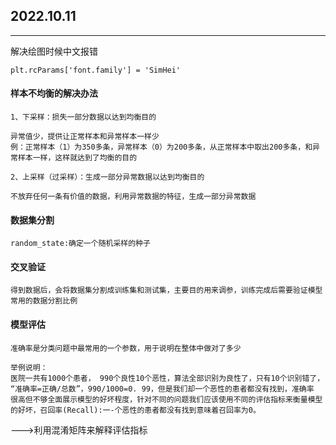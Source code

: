 ## 2022.10.11

---

解决绘图时候中文报错

```
plt.rcParams['font.family'] = 'SimHei'
```

#### 样本不均衡的解决办法

```
1、下采样：损失一部分数据以达到均衡目的

异常值少，提供让正常样本和异常样本一样少
例：正常样本（1）为350多条，异常样本（0）为200多条，从正常样本中取出200多条，和异常样本一样，这样就达到了均衡的目的

2、上采样（过采样）：生成一部分异常数据以达到均衡目的

不放弃任何一条有价值的数据，利用异常数据的特征，生成一部分异常数据
```

#### 数据集分割

```
random_state:确定一个随机采样的种子
```

#### 交叉验证

```
得到数据后，会将数据集分割成训练集和测试集，主要目的用来调参，训练完成后需要验证模型常用的数据分割比例
```

#### 模型评估

```
准确率是分类问题中最常用的一个参数，用于说明在整体中做对了多少

举例说明：
医院一共有1000个患者， 990个良性10个恶性，算法全部识别为良性了，只有10个识别错了，
“准确率=正确/总数”，990/1000=0. 99，但是我们却一个恶性的患者都没有找到，准确率
很高但不够全面展示模型的好坏程度，针对不同的问题我们应该使用不同的评估指标来衡量模型
的好坏，召回率(Recall):一-个恶性的患者都没有找到意味着召回率为0。
```

--->利用混淆矩阵来解释评估指标

